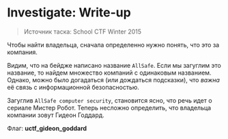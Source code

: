 # Investigate: Write-up

> Источник таска: School CTF Winter 2015

Чтобы найти владельца, сначала определенно нужно понять, что это за компания.

Видим, что на бейдже написано название `AllSafe`. Если мы загуглим это название,
то найдем множество компаний с одинаковым названием. Однако, можно было догадаться
(или дождаться подсказки), что *важна* её связь с информационной безопасностью.

Загуглив `AllSafe computer security`, становится ясно, что речь идет о сериале
Мистер Робот. Теперь несложно определить, что владельца компании зовут Гидеон
Годдард.

Флаг: **uctf_gideon_goddard**
